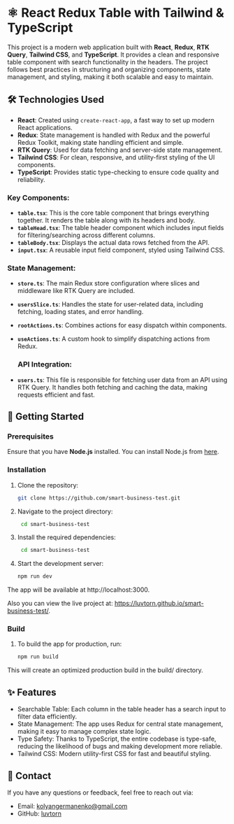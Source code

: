 # ⚛️ React Redux Table with Tailwind & TypeScript

This project is a modern web application built with **React**, **Redux**, **RTK Query**, **Tailwind CSS**, and **TypeScript**. It provides a clean and responsive table component with search functionality in the headers. The project follows best practices in structuring and organizing components, state management, and styling, making it both scalable and easy to maintain.

## 🛠️ Technologies Used

- **React**: Created using `create-react-app`, a fast way to set up modern React applications.
- **Redux**: State management is handled with Redux and the powerful Redux Toolkit, making state handling efficient and simple.
- **RTK Query**: Used for data fetching and server-side state management.
- **Tailwind CSS**: For clean, responsive, and utility-first styling of the UI components.
- **TypeScript**: Provides static type-checking to ensure code quality and reliability.

### Key Components:

- **`table.tsx`**: This is the core table component that brings everything together. It renders the table along with its headers and body.
- **`tableHead.tsx`**: The table header component which includes input fields for filtering/searching across different columns.
- **`tableBody.tsx`**: Displays the actual data rows fetched from the API.
- **`input.tsx`**: A reusable input field component, styled using Tailwind CSS.

### State Management:

- **`store.ts`**: The main Redux store configuration where slices and middleware like RTK Query are included.
- **`usersSlice.ts`**: Handles the state for user-related data, including fetching, loading states, and error handling.
- **`rootActions.ts`**: Combines actions for easy dispatch within components.
- **`useActions.ts`**: A custom hook to simplify dispatching actions from Redux.

  ### API Integration:

- **`users.ts`**: This file is responsible for fetching user data from an API using RTK Query. It handles both fetching and caching the data, making requests efficient and fast.

## 🚀 Getting Started

### Prerequisites

Ensure that you have **Node.js** installed. You can install Node.js from [here](https://nodejs.org/).

### Installation

1. Clone the repository:
   ```bash
   git clone https://github.com/smart-business-test.git
   
2. Navigate to the project directory:
   
   ```bash
    cd smart-business-test

4. Install the required dependencies:
   
   ```bash
    cd smart-business-test

6. Start the development server:
   
   ```bash
   npm run dev

The app will be available at http://localhost:3000.

Also you can view the live project at:
https://luvtorn.github.io/smart-business-test/.

### Build

1. To build the app for production, run:
   
   ```bash
   npm run build

This will create an optimized production build in the build/ directory.

## ✨ Features

- Searchable Table: Each column in the table header has a search input to filter data efficiently.
- State Management: The app uses Redux for central state management, making it easy to manage complex state logic.
- Type Safety: Thanks to TypeScript, the entire codebase is type-safe, reducing the likelihood of bugs and making development more reliable.
- Tailwind CSS: Modern utility-first CSS for fast and beautiful styling.

## 📧 Contact

If you have any questions or feedback, feel free to reach out via:

- Email: kolyangermanenko@gmail.com
- GitHub: [luvtorn](https://github.com/luvtorn)

